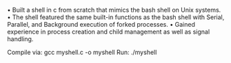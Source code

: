 •	Built a shell in c from scratch that mimics the bash shell on Unix systems.
•	The shell featured the same built-in functions as the bash shell with Serial, Parallel, and Background execution of forked processes.
•	Gained experience in process creation and child management as well as signal handling.

Compile via: gcc myshell.c -o myshell
Run: ./myshell

